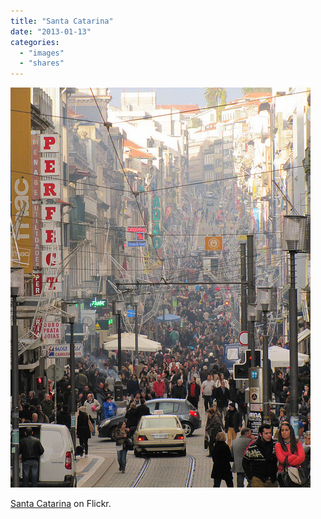 ```yaml
---
title: "Santa Catarina"
date: "2013-01-13"
categories: 
  - "images"
  - "shares"
---
```


![](images/tumblr_mgf2cfsTut1qz4vrlo1_500.jpg)

[Santa Catarina](http://www.flickr.com/photos/pitermarx/8366930517/) on Flickr.
